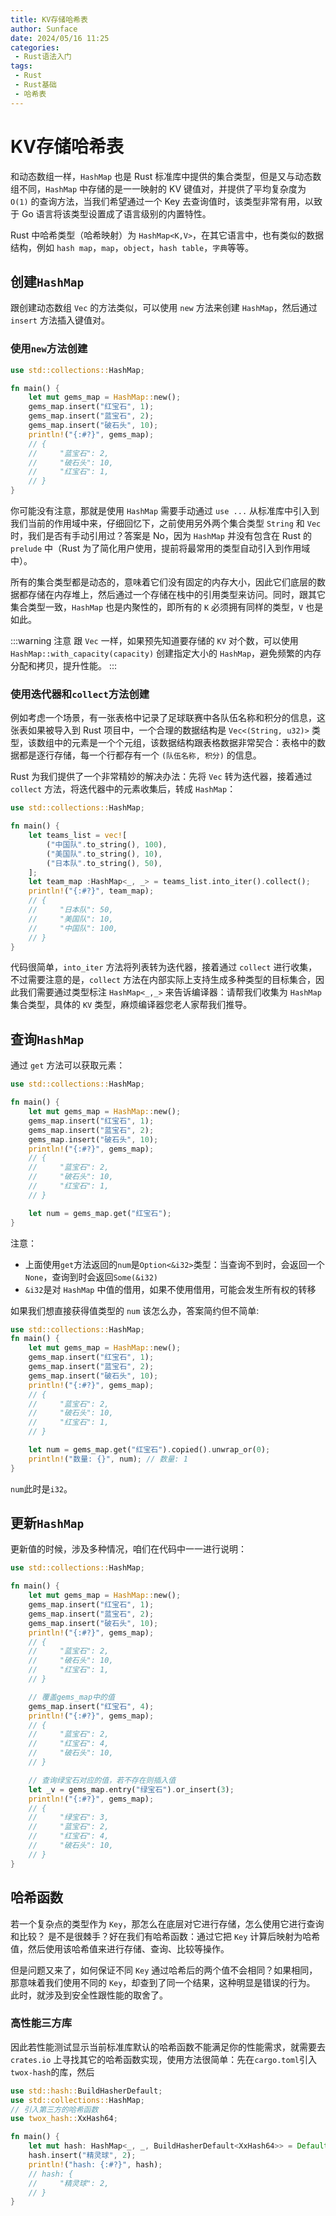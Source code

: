 ```yaml
---
title: KV存储哈希表
author: Sunface
date: 2024/05/16 11:25
categories:
 - Rust语法入门
tags:
 - Rust
 - Rust基础
 - 哈希表
---
```


# KV存储哈希表

和动态数组一样，`HashMap` 也是 Rust 标准库中提供的集合类型，但是又与动态数组不同，`HashMap` 中存储的是一一映射的 KV 键值对，并提供了平均复杂度为 `O(1)` 的查询方法，当我们希望通过一个 Key 去查询值时，该类型非常有用，以致于 Go 语言将该类型设置成了语言级别的内置特性。

Rust 中哈希类型（哈希映射）为 `HashMap<K,V>`，在其它语言中，也有类似的数据结构，例如 `hash map`，`map`，`object`，`hash table`，`字典`等等。

## 创建`HashMap`

跟创建动态数组 `Vec` 的方法类似，可以使用 `new` 方法来创建 `HashMap`，然后通过 `insert` 方法插入键值对。

### 使用`new`方法创建

```rust
use std::collections::HashMap;

fn main() {
    let mut gems_map = HashMap::new();
    gems_map.insert("红宝石", 1);
    gems_map.insert("蓝宝石", 2);
    gems_map.insert("破石头", 10);
    println!("{:#?}", gems_map);
    // {
    //     "蓝宝石": 2,
    //     "破石头": 10,
    //     "红宝石": 1,
    // }
}
```

你可能没有注意，那就是使用 `HashMap` 需要手动通过 `use ...` 从标准库中引入到我们当前的作用域中来，仔细回忆下，之前使用另外两个集合类型 `String` 和 `Vec` 时，我们是否有手动引用过？答案是 No，因为 `HashMap` 并没有包含在 Rust 的 `prelude` 中（Rust 为了简化用户使用，提前将最常用的类型自动引入到作用域中）。

所有的集合类型都是动态的，意味着它们没有固定的内存大小，因此它们底层的数据都存储在内存堆上，然后通过一个存储在栈中的引用类型来访问。同时，跟其它集合类型一致，`HashMap` 也是内聚性的，即所有的 `K` 必须拥有同样的类型，`V` 也是如此。

:::warning 注意
跟 `Vec` 一样，如果预先知道要存储的 `KV` 对个数，可以使用 `HashMap::with_capacity(capacity)` 创建指定大小的 `HashMap`，避免频繁的内存分配和拷贝，提升性能。
:::

### 使用迭代器和`collect`方法创建

例如考虑一个场景，有一张表格中记录了足球联赛中各队伍名称和积分的信息，这张表如果被导入到 Rust 项目中，一个合理的数据结构是 `Vec<(String, u32)>` 类型，该数组中的元素是一个个元组，该数据结构跟表格数据非常契合：表格中的数据都是逐行存储，每一个行都存有一个 `(队伍名称, 积分)` 的信息。

Rust 为我们提供了一个非常精妙的解决办法：先将 `Vec` 转为迭代器，接着通过 `collect` 方法，将迭代器中的元素收集后，转成 `HashMap`：

```rust
use std::collections::HashMap;

fn main() {
    let teams_list = vec![
        ("中国队".to_string(), 100),
        ("美国队".to_string(), 10),
        ("日本队".to_string(), 50),
    ];
    let team_map :HashMap<_, _> = teams_list.into_iter().collect();
    println!("{:#?}", team_map);
    // {
    //     "日本队": 50,
    //     "美国队": 10,
    //     "中国队": 100,
    // }
}
```

代码很简单，`into_iter` 方法将列表转为迭代器，接着通过 `collect` 进行收集，不过需要注意的是，`collect` 方法在内部实际上支持生成多种类型的目标集合，因此我们需要通过类型标注 `HashMap<_,_>` 来告诉编译器：请帮我们收集为 `HashMap` 集合类型，具体的 `KV` 类型，麻烦编译器您老人家帮我们推导。

## 查询`HashMap`

通过 `get` 方法可以获取元素：

```rust
use std::collections::HashMap;

fn main() {
    let mut gems_map = HashMap::new();
    gems_map.insert("红宝石", 1);
    gems_map.insert("蓝宝石", 2);
    gems_map.insert("破石头", 10);
    println!("{:#?}", gems_map);
    // {
    //     "蓝宝石": 2,
    //     "破石头": 10,
    //     "红宝石": 1,
    // }

    let num = gems_map.get("红宝石");
}
```
注意：

- 上面使用`get`方法返回的`num`是`Option<&i32>`类型：当查询不到时，会返回一个`None`，查询到时会返回`Some(&i32)`
- `&i32`是对 `HashMap` 中值的借用，如果不使用借用，可能会发生所有权的转移

如果我们想直接获得值类型的 `num` 该怎么办，答案简约但不简单:

```rust
use std::collections::HashMap;
fn main() {
    let mut gems_map = HashMap::new();
    gems_map.insert("红宝石", 1);
    gems_map.insert("蓝宝石", 2);
    gems_map.insert("破石头", 10);
    println!("{:#?}", gems_map);
    // {
    //     "蓝宝石": 2,
    //     "破石头": 10,
    //     "红宝石": 1,
    // }

    let num = gems_map.get("红宝石").copied().unwrap_or(0);
    println!("数量: {}", num); // 数量: 1
}
```

`num`此时是`i32`。

## 更新`HashMap`

更新值的时候，涉及多种情况，咱们在代码中一一进行说明：

```rust
use std::collections::HashMap;

fn main() {
    let mut gems_map = HashMap::new();
    gems_map.insert("红宝石", 1);
    gems_map.insert("蓝宝石", 2);
    gems_map.insert("破石头", 10);
    println!("{:#?}", gems_map);
    // {
    //     "蓝宝石": 2,
    //     "破石头": 10,
    //     "红宝石": 1,
    // }

    // 覆盖gems_map中的值
    gems_map.insert("红宝石", 4);
    println!("{:#?}", gems_map);
    // {
    //     "蓝宝石": 2,
    //     "红宝石": 4,
    //     "破石头": 10,
    // }

    // 查询绿宝石对应的值，若不存在则插入值
    let _v = gems_map.entry("绿宝石").or_insert(3);
    println!("{:#?}", gems_map);
    // {
    //     "绿宝石": 3,
    //     "蓝宝石": 2,
    //     "红宝石": 4,
    //     "破石头": 10,
    // }
}
```

## 哈希函数

若一个复杂点的类型作为 `Key`，那怎么在底层对它进行存储，怎么使用它进行查询和比较？ 是不是很棘手？好在我们有哈希函数：通过它把 `Key` 计算后映射为哈希值，然后使用该哈希值来进行存储、查询、比较等操作。

但是问题又来了，如何保证不同 `Key` 通过哈希后的两个值不会相同？如果相同，那意味着我们使用不同的 `Key`，却查到了同一个结果，这种明显是错误的行为。 此时，就涉及到安全性跟性能的取舍了。

### 高性能三方库

因此若性能测试显示当前标准库默认的哈希函数不能满足你的性能需求，就需要去 `crates.io` 上寻找其它的哈希函数实现，使用方法很简单：先在`cargo.toml`引入`twox-hash`的库，然后

```rust
use std::hash::BuildHasherDefault;
use std::collections::HashMap;
// 引入第三方的哈希函数
use twox_hash::XxHash64;

fn main() {
    let mut hash: HashMap<_, _, BuildHasherDefault<XxHash64>> = Default::default();
    hash.insert("精灵球", 2);
    println!("hash: {:#?}", hash);
    // hash: {
    //     "精灵球": 2,
    // }
}
```